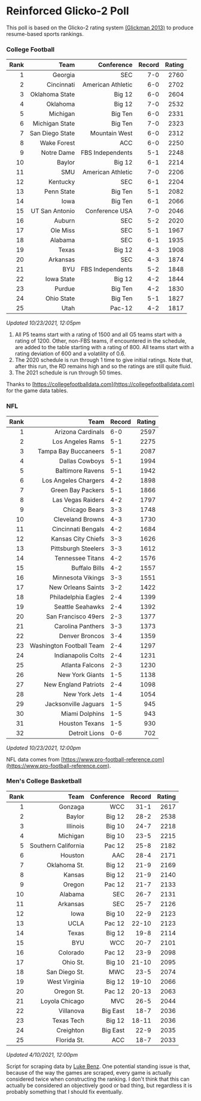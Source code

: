 # Reinforced Glicko-2 Poll

This poll is based on the Glicko-2 rating system [\(Glickman 2013\)](http://glicko.net/glicko/glicko2.pdf) to produce resume-based sports rankings.

### College Football
| Rank  | Team                 | Conference           | Record   | Rating |
| ---:  | ---:                 | ---:                 | ---:     | ---:   |
| 1     | Georgia              | SEC                  | 7-0      | 2760   |
| 2     | Cincinnati           | American Athletic    | 6-0      | 2702   |
| 3     | Oklahoma State       | Big 12               | 6-0      | 2604   |
| 4     | Oklahoma             | Big 12               | 7-0      | 2532   |
| 5     | Michigan             | Big Ten              | 6-0      | 2331   |
| 6     | Michigan State       | Big Ten              | 7-0      | 2323   |
| 7     | San Diego State      | Mountain West        | 6-0      | 2312   |
| 8     | Wake Forest          | ACC                  | 6-0      | 2250   |
| 9     | Notre Dame           | FBS Independents     | 5-1      | 2248   |
| 10    | Baylor               | Big 12               | 6-1      | 2214   |
| 11    | SMU                  | American Athletic    | 7-0      | 2206   |
| 12    | Kentucky             | SEC                  | 6-1      | 2204   |
| 13    | Penn State           | Big Ten              | 5-1      | 2082   |
| 14    | Iowa                 | Big Ten              | 6-1      | 2066   |
| 15    | UT San Antonio       | Conference USA       | 7-0      | 2046   |
| 16    | Auburn               | SEC                  | 5-2      | 2020   |
| 17    | Ole Miss             | SEC                  | 5-1      | 1967   |
| 18    | Alabama              | SEC                  | 6-1      | 1935   |
| 19    | Texas                | Big 12               | 4-3      | 1908   |
| 20    | Arkansas             | SEC                  | 4-3      | 1874   |
| 21    | BYU                  | FBS Independents     | 5-2      | 1848   |
| 22    | Iowa State           | Big 12               | 4-2      | 1844   |
| 23    | Purdue               | Big Ten              | 4-2      | 1830   |
| 24    | Ohio State           | Big Ten              | 5-1      | 1827   |
| 25    | Utah                 | Pac-12               | 4-2      | 1817   |
_Updated 10/23/2021, 12:05pm_

1. All P5 teams start with a rating of 1500 and all G5 teams start with a rating of 1200. Other, non-FBS teams, if encountered in the schedule, are added to the table starting with a rating of 800. All teams start with a rating deviation of 600 and a volatility of 0.6.
2. The 2020 schedule is run through 1 time to give initial ratings. Note that, after this run, the RD remains high and so the ratings are still quite fluid.
3. The 2021 schedule is run through 50 times.

Thanks to [https://collegefootballdata.com](https://collegefootballdata.com) for the game data tables.

### NFL
| Rank  | Team                       | Record   | Rating |
| ---:  | ---:                       | :---     | ---:   |
| 1     | Arizona Cardinals          | 6-0      | 2597   |
| 2     | Los Angeles Rams           | 5-1      | 2275   |
| 3     | Tampa Bay Buccaneers       | 5-1      | 2087   |
| 4     | Dallas Cowboys             | 5-1      | 1994   |
| 5     | Baltimore Ravens           | 5-1      | 1942   |
| 6     | Los Angeles Chargers       | 4-2      | 1898   |
| 7     | Green Bay Packers          | 5-1      | 1866   |
| 8     | Las Vegas Raiders          | 4-2      | 1797   |
| 9     | Chicago Bears              | 3-3      | 1748   |
| 10    | Cleveland Browns           | 4-3      | 1730   |
| 11    | Cincinnati Bengals         | 4-2      | 1684   |
| 12    | Kansas City Chiefs         | 3-3      | 1626   |
| 13    | Pittsburgh Steelers        | 3-3      | 1612   |
| 14    | Tennessee Titans           | 4-2      | 1576   |
| 15    | Buffalo Bills              | 4-2      | 1557   |
| 16    | Minnesota Vikings          | 3-3      | 1551   |
| 17    | New Orleans Saints         | 3-2      | 1422   |
| 18    | Philadelphia Eagles        | 2-4      | 1399   |
| 19    | Seattle Seahawks           | 2-4      | 1392   |
| 20    | San Francisco 49ers        | 2-3      | 1377   |
| 21    | Carolina Panthers          | 3-3      | 1373   |
| 22    | Denver Broncos             | 3-4      | 1359   |
| 23    | Washington Football Team   | 2-4      | 1297   |
| 24    | Indianapolis Colts         | 2-4      | 1231   |
| 25    | Atlanta Falcons            | 2-3      | 1230   |
| 26    | New York Giants            | 1-5      | 1138   |
| 27    | New England Patriots       | 2-4      | 1098   |
| 28    | New York Jets              | 1-4      | 1054   |
| 29    | Jacksonville Jaguars       | 1-5      | 945    |
| 30    | Miami Dolphins             | 1-5      | 943    |
| 31    | Houston Texans             | 1-5      | 930    |
| 32    | Detroit Lions              | 0-6      | 702    |
_Updated 10/23/2021, 12:00pm_

NFL data comes from [https://www.pro-football-reference.com](https://www.pro-football-reference.com).

### Men's College Basketball
| Rank  | Team                 | Conference | Record   | Rating |
| ---:  | ---:                 | ---:       | ---:     | ---:   |
| 1     | Gonzaga              | WCC        | 31-1     | 2617   |
| 2     | Baylor               | Big 12     | 28-2     | 2538   |
| 3     | Illinois             | Big 10     | 24-7     | 2218   |
| 4     | Michigan             | Big 10     | 23-5     | 2215   |
| 5     | Southern California  | Pac 12     | 25-8     | 2182   |
| 6     | Houston              | AAC        | 28-4     | 2171   |
| 7     | Oklahoma St.         | Big 12     | 21-9     | 2169   |
| 8     | Kansas               | Big 12     | 21-9     | 2140   |
| 9     | Oregon               | Pac 12     | 21-7     | 2133   |
| 10    | Alabama              | SEC        | 26-7     | 2131   |
| 11    | Arkansas             | SEC        | 25-7     | 2126   |
| 12    | Iowa                 | Big 10     | 22-9     | 2123   |
| 13    | UCLA                 | Pac 12     | 22-10    | 2123   |
| 14    | Texas                | Big 12     | 19-8     | 2114   |
| 15    | BYU                  | WCC        | 20-7     | 2101   |
| 16    | Colorado             | Pac 12     | 23-9     | 2098   |
| 17    | Ohio St.             | Big 10     | 21-10    | 2095   |
| 18    | San Diego St.        | MWC        | 23-5     | 2074   |
| 19    | West Virginia        | Big 12     | 19-10    | 2066   |
| 20    | Oregon St.           | Pac 12     | 20-13    | 2063   |
| 21    | Loyola Chicago       | MVC        | 26-5     | 2044   |
| 22    | Villanova            | Big East   | 18-7     | 2036   |
| 23    | Texas Tech           | Big 12     | 18-11    | 2036   |
| 24    | Creighton            | Big East   | 22-9     | 2035   |
| 25    | Florida St.          | ACC        | 18-7     | 2033   |
_Updated 4/10/2021, 12:00pm_

Script for scraping data by [Luke Benz](https://github.com/lbenz731/NCAA_Hoops).
One potential standing issue is that, because of the way the games are scraped, every game is actually considered twice when constructing the ranking. I don't think that this can actually be considered an objectively good or bad thing, but regardless it is probably something that I should fix eventually.
